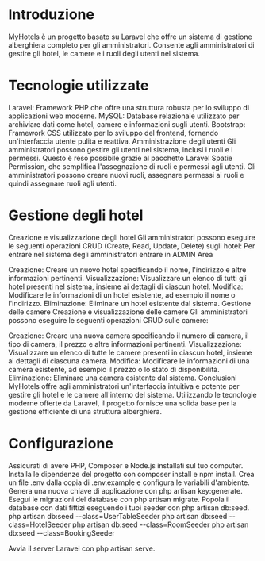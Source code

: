# Introduzione
MyHotels è un progetto basato su Laravel che offre un sistema di gestione alberghiera completo per gli amministratori. Consente agli amministratori di gestire gli hotel, le camere e i ruoli degli utenti nel sistema.

# Tecnologie utilizzate
Laravel: Framework PHP che offre una struttura robusta per lo sviluppo di applicazioni web moderne.
MySQL: Database relazionale utilizzato per archiviare dati come hotel, camere e informazioni sugli utenti.
Bootstrap: Framework CSS utilizzato per lo sviluppo del frontend, fornendo un'interfaccia utente pulita e reattiva.
Amministrazione degli utenti
Gli amministratori possono gestire gli utenti nel sistema, inclusi i ruoli e i permessi. Questo è reso possibile grazie al pacchetto Laravel Spatie Permission, che semplifica l'assegnazione di ruoli e permessi agli utenti. Gli amministratori possono creare nuovi ruoli, assegnare permessi ai ruoli e quindi assegnare ruoli agli utenti.

# Gestione degli hotel
Creazione e visualizzazione degli hotel
Gli amministratori possono eseguire le seguenti operazioni CRUD (Create, Read, Update, Delete) sugli hotel:
Per entrare nel sistema degli amministratori entrare in ADMIN Area

Creazione: Creare un nuovo hotel specificando il nome, l'indirizzo e altre informazioni pertinenti.
Visualizzazione: Visualizzare un elenco di tutti gli hotel presenti nel sistema, insieme ai dettagli di ciascun hotel.
Modifica: Modificare le informazioni di un hotel esistente, ad esempio il nome o l'indirizzo.
Eliminazione: Eliminare un hotel esistente dal sistema.
Gestione delle camere
Creazione e visualizzazione delle camere
Gli amministratori possono eseguire le seguenti operazioni CRUD sulle camere:

Creazione: Creare una nuova camera specificando il numero di camera, il tipo di camera, il prezzo e altre informazioni pertinenti.
Visualizzazione: Visualizzare un elenco di tutte le camere presenti in ciascun hotel, insieme ai dettagli di ciascuna camera.
Modifica: Modificare le informazioni di una camera esistente, ad esempio il prezzo o lo stato di disponibilità.
Eliminazione: Eliminare una camera esistente dal sistema.
Conclusioni
MyHotels offre agli amministratori un'interfaccia intuitiva e potente per gestire gli hotel e le camere all'interno del sistema. Utilizzando le tecnologie moderne offerte da Laravel, il progetto fornisce una solida base per la gestione efficiente di una struttura alberghiera.

# Configurazione
Assicurati di avere PHP, Composer e Node.js installati sul tuo computer.
Installa le dipendenze del progetto con composer install e npm install.
Crea un file .env dalla copia di .env.example e configura le variabili d'ambiente.
Genera una nuova chiave di applicazione con php artisan key:generate.
Esegui le migrazioni del database con php artisan migrate.
Popola il database con dati fittizi eseguendo i tuoi seeder con php artisan db:seed.
php artisan db:seed --class=UserTableSeeder
php artisan db:seed --class=HotelSeeder
php artisan db:seed --class=RoomSeeder
php artisan db:seed --class=BookingSeeder

Avvia il server Laravel con php artisan serve.
